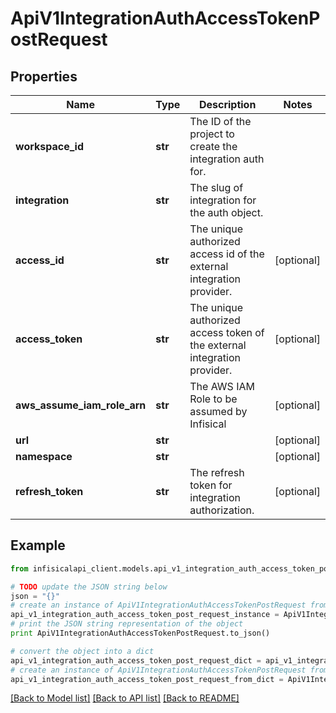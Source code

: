 # ApiV1IntegrationAuthAccessTokenPostRequest


## Properties
Name | Type | Description | Notes
------------ | ------------- | ------------- | -------------
**workspace_id** | **str** | The ID of the project to create the integration auth for. | 
**integration** | **str** | The slug of integration for the auth object. | 
**access_id** | **str** | The unique authorized access id of the external integration provider. | [optional] 
**access_token** | **str** | The unique authorized access token of the external integration provider. | [optional] 
**aws_assume_iam_role_arn** | **str** | The AWS IAM Role to be assumed by Infisical | [optional] 
**url** | **str** |  | [optional] 
**namespace** | **str** |  | [optional] 
**refresh_token** | **str** | The refresh token for integration authorization. | [optional] 

## Example

```python
from infisicalapi_client.models.api_v1_integration_auth_access_token_post_request import ApiV1IntegrationAuthAccessTokenPostRequest

# TODO update the JSON string below
json = "{}"
# create an instance of ApiV1IntegrationAuthAccessTokenPostRequest from a JSON string
api_v1_integration_auth_access_token_post_request_instance = ApiV1IntegrationAuthAccessTokenPostRequest.from_json(json)
# print the JSON string representation of the object
print ApiV1IntegrationAuthAccessTokenPostRequest.to_json()

# convert the object into a dict
api_v1_integration_auth_access_token_post_request_dict = api_v1_integration_auth_access_token_post_request_instance.to_dict()
# create an instance of ApiV1IntegrationAuthAccessTokenPostRequest from a dict
api_v1_integration_auth_access_token_post_request_from_dict = ApiV1IntegrationAuthAccessTokenPostRequest.from_dict(api_v1_integration_auth_access_token_post_request_dict)
```
[[Back to Model list]](../README.md#documentation-for-models) [[Back to API list]](../README.md#documentation-for-api-endpoints) [[Back to README]](../README.md)


